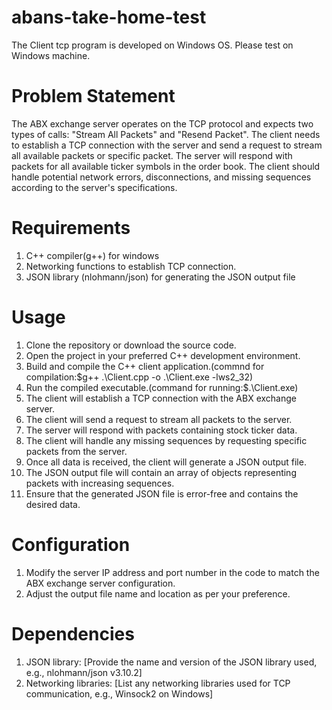# abans-take-home-test
The Client tcp program is developed on Windows OS. Please test on Windows machine.
# Problem Statement
The ABX exchange server operates on the TCP protocol and expects two types of calls: "Stream All Packets" and "Resend Packet". The client needs to establish a TCP connection with the server and send a request to stream all available packets or specific packet. The server will respond with packets for all available ticker symbols in the order book. The client should handle potential network errors, disconnections, and missing sequences according to the server's specifications.
# Requirements
1. C++ compiler(g++) for windows
2. Networking functions to establish TCP connection.
3. JSON library (nlohmann/json) for generating the JSON output file
# Usage
1. Clone the repository or download the source code.
2. Open the project in your preferred C++ development environment.
3. Build and compile the C++ client application.(commnd for compilation:$g++ .\Client.cpp -o .\Client.exe -lws2_32)
4. Run the compiled executable.(command for running:$.\Client.exe)
5. The client will establish a TCP connection with the ABX exchange server.
6. The client will send a request to stream all packets to the server.
7. The server will respond with packets containing stock ticker data.
8. The client will handle any missing sequences by requesting specific packets from the server.
9. Once all data is received, the client will generate a JSON output file.
10. The JSON output file will contain an array of objects representing packets with increasing sequences.
11. Ensure that the generated JSON file is error-free and contains the desired data.
# Configuration
1. Modify the server IP address and port number in the code to match the ABX exchange server configuration.
2. Adjust the output file name and location as per your preference.
# Dependencies
1. JSON library: [Provide the name and version of the JSON library used, e.g., nlohmann/json v3.10.2]
2. Networking libraries: [List any networking libraries used for TCP communication, e.g., Winsock2 on Windows]
   
